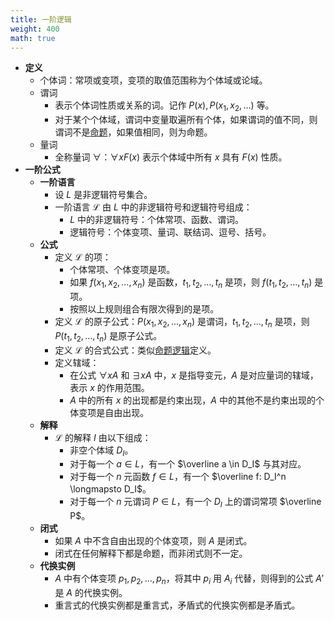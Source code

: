 ```yaml
---
title: 一阶逻辑
weight: 400
math: true
---
```


- **定义**
    - 个体词：常项或变项，变项的取值范围称为个体域或论域。
    - 谓词
        - 表示个体词性质或关系的词。记作 $P(x),P(x_1,x_2,\dots)$ 等。
        - 对于某个个体域，谓词中变量取遍所有个体，如果谓词的值不同，则谓词不是[命题](/docs/mathematics/discrete-mathematics/proposition-logic#e9ee8d)，如果值相同，则为命题。
    - 量词
        - 全称量词 $\forall$：$\forall x F(x)$ 表示个体域中所有 $x$ 具有 $F(x)$ 性质。
- **一阶公式**
    - **一阶语言**
        - 设 $L$ 是非逻辑符号集合。
        - 一阶语言 $\mathcal L$ 由 $L$ 中的非逻辑符号和逻辑符号组成：
            - $L$ 中的非逻辑符号：个体常项、函数、谓词。
            - 逻辑符号：个体变项、量词、联结词、逗号、括号。
    - **公式**
        - 定义 $\mathcal L$ 的项：
            - 个体常项、个体变项是项。
            - 如果 $f(x_1,x_2,\dots,x_n)$ 是函数，$t_1,t_2,\dots,t_n$ 是项，则 $f(t_1,t_2,\dots,t_n)$ 是项。
            - 按照以上规则组合有限次得到的是项。
        - 定义 $\mathcal L$ 的原子公式：$P(x_1,x_2,\dots,x_n)$ 是谓词，$t_1,t_2,\dots,t_n$ 是项，则 $P(t_1,t_2,\dots,t_n)$ 是原子公式。
        - 定义 $\mathcal L$ 的合式公式：类似[命题逻辑](/docs/mathematics/discrete-mathematics/proposition-logic#ilw96h)定义。
        - 定义辖域：
            - 在公式 $\forall x A$ 和 $\exists xA$ 中，$x$ 是指导变元，$A$ 是对应量词的辖域，表示 $x$ 的作用范围。
            - $A$ 中的所有 $x$ 的出现都是约束出现，$A$ 中的其他不是约束出现的个体变项是自由出现。
    - **解释**
        - $\mathcal L$ 的解释 $I$ 由以下组成：
            - 非空个体域 $D_I$。
            - 对于每一个 $a \in L$，有一个 $\overline a \in D_I$ 与其对应。
            - 对于每一个 $n$ 元函数 $f\in L$，有一个 $\overline f: D_I^n \longmapsto D_I$。
            - 对于每一个 $n$ 元谓词 $P\in L$，有一个 $D_I$ 上的谓词常项 $\overline P$。
    - **闭式**
        - 如果 $A$ 中不含自由出现的个体变项，则 $A$ 是闭式。
        - 闭式在任何解释下都是命题，而非闭式则不一定。
    - **代换实例**
        - $A$ 中有个体变项 $p_1,p_2,\dots,p_n$，将其中 $p_i$ 用 $A_i$ 代替，则得到的公式 $A'$ 是 $A$ 的代换实例。
        - 重言式的代换实例都是重言式，矛盾式的代换实例都是矛盾式。
